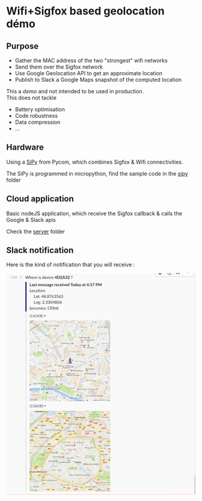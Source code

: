 # Wifi+Sigfox based geolocation démo

## Purpose

* Gather the MAC address of the two "strongest" wifi networks
* Send them over the Sigfox network
* Use Google Geolocation API to get an approximate location
* Publish to Slack a Google Maps snapshot of the computed location

This a *demo* and not intended to be used in production.  
This does not tackle

* Battery optimisation
* Code robustness
* Data compression
* ...

## Hardware

Using a [SiPy](https://www.pycom.io/product/sipy/) from Pycom, which combines Sigfox & Wifi connectivities.

The SiPy is programmed in micropython, find the sample code in the [sipy](./sipy) folder

## Cloud application

Basic nodeJS application, which receive the Sigfox callback & calls the Google & Slack apis  

Check the [server](./server) folder

## Slack notification

Here is the kind of notification that you will receive :

![Slack screenshot](slack-screenshot.png)
